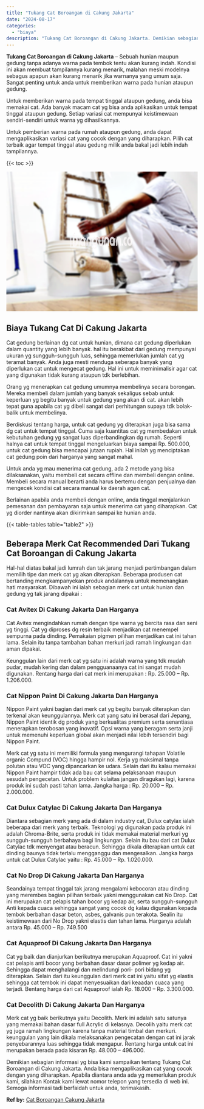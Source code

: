 ```yaml
---
title: "Tukang Cat Boroangan di Cakung Jakarta"
date: "2024-08-17"
categories: 
  - "biaya"
description: "Tukang Cat Boroangan di Cakung Jakarta. Demikian sebagian informasi yg bisa kami sampaikan tentang Tukang Cat Boroangan di Cakung Jakarta. Anda bisa mengapli..."
---
```


**Tukang Cat Boroangan di Cakung Jakarta** – Sebuah hunian maupun gedung tanpa adanya warna pada tembok tentu akan kurang indah. Kondisi ini akan membuat tampilannya kurang menarik, malahan meski modelnya sebagus apapun akan kurang menarik jika warnanya yang umum saja. Sangat penting untuk anda untuk memberikan warna pada hunian ataupun gedung.

Untuk memberikan warna pada tempat tinggal ataupun gedung, anda bisa memakai cat. Ada banyak macam cat yg bisa anda aplikasikan untuk tempat tinggal ataupun gedung. Setiap variasi cat mempunyai keistimewaan sendiri-sendiri untuk warna yg dihasilkannya.

Untuk pemberian warna pada rumah ataupun gedung, anda dapat mengaplikasikan variasi cat yang cocok dengan yang diharapkan. Pilih cat terbaik agar tempat tinggal atau gedung milik anda bakal jadi lebih indah tampilannya.

{{< toc >}}

![Tukang Cat Boroangan di Cakung Jakarta](/images/jasa-cat-murah33.png)

## Biaya Tukang Cat Di Cakung Jakarta

Cat gedung berlainan dg cat untuk hunian, dimana cat gedung diperlukan dalam quantity yang lebih banyak. hal itu berakibat dari gedung mempunyai ukuran yg sungguh-sungguh luas, sehingga memerlukan jumlah cat yg teramat banyak. Anda juga mesti menduga seberapa banyak yang diperlukan cat untuk mengecat gedung. Hal ini untuk meminimalisir agar cat yang digunakan tidak kurang ataupun tdk berlebihan.

Orang yg menerapkan cat gedung umumnya membelinya secara borongan. Mereka membeli dalam jumlah yang banyak sekaligus sebab untuk keperluan yg begitu banyak untuk gedung yang akan di cat. akan lebih tepat guna apabila cat yg dibeli sangat dari perhitungan supaya tdk bolak-balik untuk membelinya.

Berdiskusi tentang harga, untuk cat gedung yg diterapkan juga bisa sama dg cat untuk tempat tinggal. Cuma saja kuantitas cat yg membedakan untuk kebutuhan gedung yg sangat luas diperbandingkan dg rumah. Seperti halnya cat untuk tempat tinggal mengeluarkan biaya sampai Rp. 500.000, untuk cat gedung bisa mencapai jutaan rupiah. Hal inilah yg menciptakan cat gedung poin dari harganya yang sangat mahal.

Untuk anda yg mau menerima cat gedung, ada 2 metode yang bisa dilaksanakan, yaitu membeli cat secara offline dan membeli dengan online. Membeli secara manual berarti anda harus bertemu dengan penjualnya dan mengecek kondisi cat secara manual ke daerah agen cat.

Berlainan apabila anda membeli dengan online, anda tinggal menjalankan pemesanan dan pembayaran saja untuk menerima cat yang diharapkan. Cat yg diorder nantinya akan dikirimkan sampai ke hunian anda.

{{< table-tables table="table2" >}}

## Beberapa Merk Cat Recommended Dari Tukang Cat Boroangan di Cakung Jakarta

Hal-hal diatas bakal jadi lumrah dan tak jarang menjadi pertimbangan dalam memilih tipe dan merk cat yg akan diterapkan. Beberapa produsen cat bertanding mengkampanyekan produk andalannya untuk memenangkan hati masyarakat. Dibawah ini ialah sebagian merk cat untuk hunian dan gedung yg tak jarang dipakai :

### Cat Avitex Di Cakung Jakarta Dan Harganya

Cat Avitex mengindahkan rumah dengan tipe warna yg bercita rasa dan seni yg tinggi. Cat yg diproses dg resin terbaik menjadikan cat menempel sempurna pada dinding. Pemakaian pigmen pilihan menjadikan cat ini tahan lama. Selain itu tanpa tambahan bahan merkuri jadi ramah lingkungan dan aman dipakai.

Keunggulan lain dari merk cat yg satu ini adalah warna yang tdk mudah pudar, mudah kering dan dalam pengguanaanya cat ini sangat mudah digunakan. Rentang harga dari cat merk ini merupakan : Rp. 25.000 – Rp. 1.206.000.

### Cat Nippon Paint Di Cakung Jakarta Dan Harganya

Nippon Paint yakni bagian dari merk cat yg begitu banyak diterapkan dan terkenal akan keunggulannya. Merk cat yang satu ini berasal dari Jepang, Nippon Paint identik dg produk yang berkualitas premium serta senantiasa menerapkan terobosan yang inovatif. Opsi warna yang beragam serta janji untuk memenuhi keperluan global akan menjadi nilai lebih tersendiri bagi Nippon Paint.

Merk cat yg satu ini memiliki formula yang mengurangi tahapan Volatile organic Compund (VOC) hingga hampir nol. Kerja yg maksimal tanpa polutan atau VOC yang dipancarkan ke udara. Selain dari itu kalau memakai Nippon Paint hampir tidak ada bau cat selama pelaksanaan maupun sesudah pengecetan. Untuk problem kulaitas jangan diragukan lagi, karena produk ini sudah pasti tahan lama. Jangka harga : Rp. 20.000 – Rp. 2.000.000.

### Cat Dulux Catylac Di Cakung Jakarta Dan Harganya

Diantara sebagian merk yang ada di dalam industry cat, Dulux catylax ialah beberapa dari merk yang terbaik. Teknologi yg digunakan pada produk ini adalah Chroma-Brite, serta produk ini tidak memakai material merkuri yg sungguh-sungguh berbahaya bagi lingkungan. Selain itu bau dari cat Dulux Catylac tdk menyengat atau beracun. Sehingga dikala diterapkan untuk cat dinding baunya tidak terlalu mengganggu dan mengesalkan. Jangka harga untuk cat Dulux Catylac yaitu : Rp. 45.000 – Rp. 1.020.000.

### Cat No Drop Di Cakung Jakarta Dan Harganya

Seandainya tempat tinggal tak jarang mengalami kebocoran atau dinding yang merembes bagian pilihan terbaik yakni menggunakan cat No Drop. Cat ini merupakan cat pelapis tahan bocor yg kedap air, serta sungguh-sungguh Anti kepada cuaca sehingga sangat yang cocok dg kalau digunakan kepada tembok berbahan dasar beton, asbes, galvanis pun terakota. Sealin itu keistimewaan dari No Drop yakni elastis dan tahan lama. Harganya adalah antara Rp. 45.000 – Rp. 749.500

### Cat Aquaproof Di Cakung Jakarta Dan Harganya

Cat yg baik dan dianjurkan berikutnya merupakan Aquaproof. Cat ini yakni cat pelapis anti bocor yang berbahan dasar dasar polimer yg kedap air. Sehingga dapat menghalangi dan melindungi pori- pori bidang yg diterapkan. Selain dari itu keunggulan dari merk cat ini yaitu sifat yg elastis sehingga cat tembok ini dapat menyesuaikan dari keaadan cuaca yang terjadi. Bentang harga dari cat Aquaproof ialah Rp. 18.000 – Rp. 3.300.000.

### Cat Decolith Di Cakung Jakarta Dan Harganya

Merk cat yg baik berikutnya yaitu Decolith. Merk ini adalah satu satunya yang memakai bahan dasar full Acrylic di kelasnya. Decolih yaitu merk cat yg juga ramah lingkungan karena tanpa material timbal dan merkuri. keunggulan yang lain dikala melaksanakan pengecatan dengan cat ini jarak penyebarannya luas sehingga tidak mengapur. Rentang harga untuk cat ini merupakan berada pada kisaran Rp. 48.000 – 496.000.

Demikian sebagian informasi yg bisa kami sampaikan tentang Tukang Cat Boroangan di Cakung Jakarta. Anda bisa mengaplikasikan cat yang cocok dengan yang diharapkan. Apabila diantara anda ada yg memerlukan produk kami, silahkan Kontak kami lewat nomor telepon yang tersedia di web ini. Semoga informasi tadi berfaidah untuk anda, terimakasih.

**Ref by:** [Cat Boroangan Cakung Jakarta](https://id.wikipedia.org/wiki/Cat)
